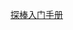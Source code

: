 [探棒入门手册](https://www-tek-com.translate.goog/tw/documents/whitepaper/abcs-probes-primer?_x_tr_sl=zh-TW&_x_tr_tl=zh-CN&_x_tr_hl=zh-CN&_x_tr_pto=sc)
